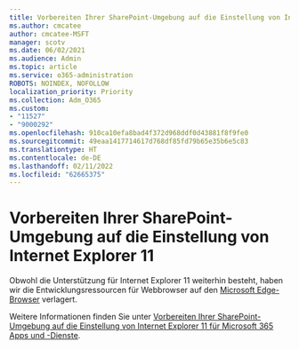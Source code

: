 ```yaml
---
title: Vorbereiten Ihrer SharePoint-Umgebung auf die Einstellung von Internet Explorer 11
ms.author: cmcatee
author: cmcatee-MSFT
manager: scotv
ms.date: 06/02/2021
ms.audience: Admin
ms.topic: article
ms.service: o365-administration
ROBOTS: NOINDEX, NOFOLLOW
localization_priority: Priority
ms.collection: Adm_O365
ms.custom:
- "11527"
- "9000292"
ms.openlocfilehash: 910ca10efa8bad4f372d968ddf0d43881f8f9fe0
ms.sourcegitcommit: 49eaa1417714617d768df85fd79b65e35b6e5c83
ms.translationtype: HT
ms.contentlocale: de-DE
ms.lasthandoff: 02/11/2022
ms.locfileid: "62665375"
---
```

# <a name="prepare-your-sharepoint-environment-for-the-retirement-of-internet-explorer-11"></a>Vorbereiten Ihrer SharePoint-Umgebung auf die Einstellung von Internet Explorer 11

Obwohl die Unterstützung für Internet Explorer 11 weiterhin besteht, haben wir die Entwicklungsressourcen für Webbrowser auf den [Microsoft Edge-Browser](https://www.microsoft.com/edge/business) verlagert. 

Weitere Informationen finden Sie unter [Vorbereiten Ihrer SharePoint-Umgebung auf die Einstellung von Internet Explorer 11 für Microsoft 365 Apps und -Dienste](https://docs.microsoft.com/sharepoint/prepare-ie11).

